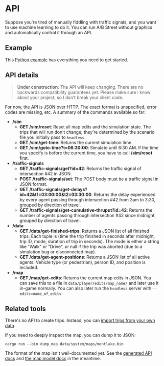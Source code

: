 # API

Suppose you're tired of manually fiddling with traffic signals, and you want to
use machine learning to do it. You can run A/B Street without graphics and
automatically control it through an API.

## Example

This
[Python example](https://github.com/dabreegster/abstreet/blob/master/headless/examples/python_client.py)
has everything you need to get started.

## API details

> **Under construction**: The API will keep changing. There are no backwards
> compatibility guarantees yet. Please make sure I know about your project, so I
> don't break your client code.

For now, the API is JSON over HTTP. The exact format is unspecified, error codes
are missing, etc. A summary of the commands available so far:

- **/sim**
  - **GET /sim/reset**: Reset all map edits and the simulation state. The trips
    that will run don't change; they're determined by the scenario file you
    initially pass to `headless`.
  - **GET /sim/get-time**: Returns the current simulation time.
  - **GET /sim/goto-time?t=06:30:00**: Simulate until 6:30 AM. If the time you
    specify is before the current time, you have to call **/sim/reset** first.
- **/traffic-signals**
  - **GET /traffic-signals/get?id=42**: Returns the traffic signal of
    intersection #42 in JSON.
  - **POST /traffic-signals/set**: The POST body must be a traffic signal in
    JSON format.
  - **GET /traffic-signals/get-delays?id=42&t1=03:00:00&t2=03:30:00**: Returns
    the delay experienced by every agent passing through intersection #42 from
    3am to 3:30, grouped by direction of travel.
  - **GET /traffic-signals/get-cumulative-thruput?id=42**: Returns the number of
    agents passing through intersection #42 since midnight, grouped by direction
    of travel.
- **/data**
  - **GET /data/get-finished-trips**: Returns a JSON list of all finished trips.
    Each tuple is (time the trip finished in seconds after midnight, trip ID,
    mode, duration of trip in seconds). The mode is either a string like "Walk"
    or "Drive", or null if the trip was aborted (due to a simulation bug or
    disconnected map).
  - **GET /data/get-agent-positions**: Returns a JSON list of all active agents.
    Vehicle type (or pedestrian), person ID, and position is included.
- **/map**
  - **GET /map/get-edits**: Returns the current map edits in JSON. You can save
    this to a file in `data/player/edits/map_name/` and later use it in-game
    normally. You can also later run the `headless` server with
    `--edits=name_of_edits`.

## Related tools

There's no API to create trips. Instead, you can
[import trips from your own data](https://dabreegster.github.io/abstreet/trafficsim/travel_demand.html#custom-import).

If you need to deeply inspect the map, you can dump it to JSON:

```
cargo run --bin dump_map data/system/maps/montlake.bin
```

The format of the map isn't well-documented yet. See the
[generated API docs](https://dabreegster.github.io/abstreet/rustdoc/map_model/index.html)
and [the map model docs](https://dabreegster.github.io/abstreet/map/index.html)
in the meantime.
